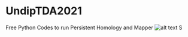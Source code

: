 # UndipTDA2021
Free Python Codes to run Persistent Homology and Mapper
![alt text](https://github.com/[username]/gob1thaasan/UndipTDA2021//banner-undip.jpg?raw=true)
S
